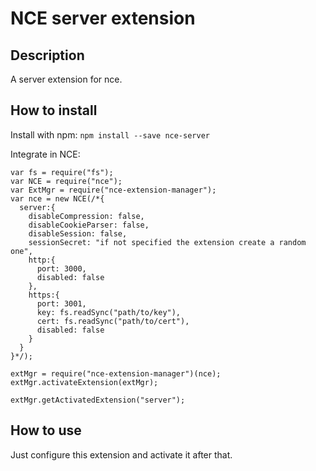 # NCE server extension
## Description
A server extension for nce.

## How to install
Install with npm: `npm install --save nce-server`

Integrate in NCE:

```
var fs = require("fs");
var NCE = require("nce");
var ExtMgr = require("nce-extension-manager");
var nce = new NCE(/*{
  server:{
    disableCompression: false,
    disableCookieParser: false,
    disableSession: false,
    sessionSecret: "if not specified the extension create a random one",
    http:{
      port: 3000,
      disabled: false
    },
    https:{
      port: 3001,
      key: fs.readSync("path/to/key"),
      cert: fs.readSync("path/to/cert"),
      disabled: false
    }
  }
}*/);

extMgr = require("nce-extension-manager")(nce);
extMgr.activateExtension(extMgr);

extMgr.getActivatedExtension("server");

```

## How to use
Just configure this extension and activate it after that.